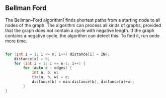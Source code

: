 ## Bellman Ford

The Bellman–Ford algorithm1 finds shortest paths from a starting node to all nodes of the graph. The algorithm can process all kinds of graphs, provided that the graph does not contain a cycle with negative length. If the graph contains a negative cycle, the algorithm can detect this. To find it, run onde more time.

```cpp

for (int i = 1; i <= n; i++) distance[i] = INF;
    distance[x] = 0;
    for (int i = 1; i <= n-1; i++) {
        for (auto e : edges) {
            int a, b, w;
            tie(a, b, w) = e;
            distance[b] = min(distance[b], distance[a]+w);
        }
}

```